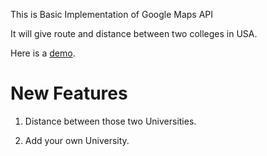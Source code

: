 This is Basic Implementation of Google Maps API

It will give route and distance between two colleges in USA.

Here is a [demo](https://rawgit.com/jaythegenius48/TwoUSAColleges/master/RWDDandDist.html).

New Features
=============

1. Distance between those two Universities.

2. Add your own University.
